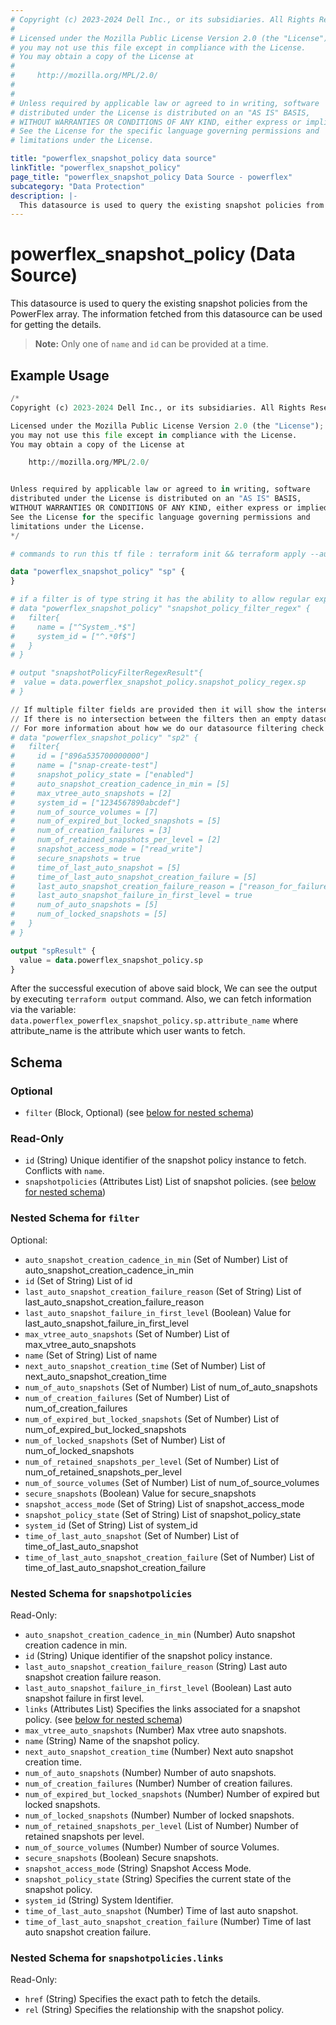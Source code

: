 ```yaml
---
# Copyright (c) 2023-2024 Dell Inc., or its subsidiaries. All Rights Reserved.
# 
# Licensed under the Mozilla Public License Version 2.0 (the "License");
# you may not use this file except in compliance with the License.
# You may obtain a copy of the License at
# 
#     http://mozilla.org/MPL/2.0/
# 
# 
# Unless required by applicable law or agreed to in writing, software
# distributed under the License is distributed on an "AS IS" BASIS,
# WITHOUT WARRANTIES OR CONDITIONS OF ANY KIND, either express or implied.
# See the License for the specific language governing permissions and
# limitations under the License.

title: "powerflex_snapshot_policy data source"
linkTitle: "powerflex_snapshot_policy"
page_title: "powerflex_snapshot_policy Data Source - powerflex"
subcategory: "Data Protection"
description: |-
  This datasource is used to query the existing snapshot policies from the PowerFlex array. The information fetched from this datasource can be used for getting the details.
---
```


# powerflex_snapshot_policy (Data Source)

This datasource is used to query the existing snapshot policies from the PowerFlex array. The information fetched from this datasource can be used for getting the details.

> **Note:** Only one of `name` and `id` can be provided at a time.

## Example Usage

```terraform
/*
Copyright (c) 2023-2024 Dell Inc., or its subsidiaries. All Rights Reserved.

Licensed under the Mozilla Public License Version 2.0 (the "License");
you may not use this file except in compliance with the License.
You may obtain a copy of the License at

    http://mozilla.org/MPL/2.0/


Unless required by applicable law or agreed to in writing, software
distributed under the License is distributed on an "AS IS" BASIS,
WITHOUT WARRANTIES OR CONDITIONS OF ANY KIND, either express or implied.
See the License for the specific language governing permissions and
limitations under the License.
*/

# commands to run this tf file : terraform init && terraform apply --auto-approve

data "powerflex_snapshot_policy" "sp" {
}

# if a filter is of type string it has the ability to allow regular expressions
# data "powerflex_snapshot_policy" "snapshot_policy_filter_regex" {
#   filter{
#     name = ["^System_.*$"]
#     system_id = ["^.*0f$"]
#   }
# }

# output "snapshotPolicyFilterRegexResult"{
#  value = data.powerflex_snapshot_policy.snapshot_policy_regex.sp
# }

// If multiple filter fields are provided then it will show the intersection of all of those fields.
// If there is no intersection between the filters then an empty datasource will be returned
// For more information about how we do our datasource filtering check out our guides: https://dell.github.io/terraform-docs/docs/storage/platforms/powerflex/product_guide/examples/
# data "powerflex_snapshot_policy" "sp2" {
#   filter{
#     id = ["896a535700000000"]
#     name = ["snap-create-test"]
#     snapshot_policy_state = ["enabled"]
#     auto_snapshot_creation_cadence_in_min = [5]
#     max_vtree_auto_snapshots = [2]
#     system_id = ["1234567890abcdef"]
#     num_of_source_volumes = [7]
#     num_of_expired_but_locked_snapshots = [5]
#     num_of_creation_failures = [3]
#     num_of_retained_snapshots_per_level = [2]
#     snapshot_access_mode = ["read_write"]
#     secure_snapshots = true
#     time_of_last_auto_snapshot = [5]
#     time_of_last_auto_snapshot_creation_failure = [5]
#     last_auto_snapshot_creation_failure_reason = ["reason_for_failure"]
#     last_auto_snapshot_failure_in_first_level = true
#     num_of_auto_snapshots = [5]
#     num_of_locked_snapshots = [5]
#   }
# }

output "spResult" {
  value = data.powerflex_snapshot_policy.sp
}
```

After the successful execution of above said block, We can see the output by executing `terraform output` command. Also, we can fetch information via the variable: `data.powerflex_powerflex_snapshot_policy.sp.attribute_name` where attribute_name is the attribute which user wants to fetch.

<!-- schema generated by tfplugindocs -->
## Schema

### Optional

- `filter` (Block, Optional) (see [below for nested schema](#nestedblock--filter))

### Read-Only

- `id` (String) Unique identifier of the snapshot policy instance to fetch. Conflicts with `name`.
- `snapshotpolicies` (Attributes List) List of snapshot policies. (see [below for nested schema](#nestedatt--snapshotpolicies))

<a id="nestedblock--filter"></a>
### Nested Schema for `filter`

Optional:

- `auto_snapshot_creation_cadence_in_min` (Set of Number) List of auto_snapshot_creation_cadence_in_min
- `id` (Set of String) List of id
- `last_auto_snapshot_creation_failure_reason` (Set of String) List of last_auto_snapshot_creation_failure_reason
- `last_auto_snapshot_failure_in_first_level` (Boolean) Value for last_auto_snapshot_failure_in_first_level
- `max_vtree_auto_snapshots` (Set of Number) List of max_vtree_auto_snapshots
- `name` (Set of String) List of name
- `next_auto_snapshot_creation_time` (Set of Number) List of next_auto_snapshot_creation_time
- `num_of_auto_snapshots` (Set of Number) List of num_of_auto_snapshots
- `num_of_creation_failures` (Set of Number) List of num_of_creation_failures
- `num_of_expired_but_locked_snapshots` (Set of Number) List of num_of_expired_but_locked_snapshots
- `num_of_locked_snapshots` (Set of Number) List of num_of_locked_snapshots
- `num_of_retained_snapshots_per_level` (Set of Number) List of num_of_retained_snapshots_per_level
- `num_of_source_volumes` (Set of Number) List of num_of_source_volumes
- `secure_snapshots` (Boolean) Value for secure_snapshots
- `snapshot_access_mode` (Set of String) List of snapshot_access_mode
- `snapshot_policy_state` (Set of String) List of snapshot_policy_state
- `system_id` (Set of String) List of system_id
- `time_of_last_auto_snapshot` (Set of Number) List of time_of_last_auto_snapshot
- `time_of_last_auto_snapshot_creation_failure` (Set of Number) List of time_of_last_auto_snapshot_creation_failure


<a id="nestedatt--snapshotpolicies"></a>
### Nested Schema for `snapshotpolicies`

Read-Only:

- `auto_snapshot_creation_cadence_in_min` (Number) Auto snapshot creation cadence in min.
- `id` (String) Unique identifier of the snapshot policy instance.
- `last_auto_snapshot_creation_failure_reason` (String) Last auto snapshot creation failure reason.
- `last_auto_snapshot_failure_in_first_level` (Boolean) Last auto snapshot failure in first level.
- `links` (Attributes List) Specifies the links associated for a snapshot policy. (see [below for nested schema](#nestedatt--snapshotpolicies--links))
- `max_vtree_auto_snapshots` (Number) Max vtree auto snapshots.
- `name` (String) Name of the snapshot policy.
- `next_auto_snapshot_creation_time` (Number) Next auto snapshot creation time.
- `num_of_auto_snapshots` (Number) Number of auto snapshots.
- `num_of_creation_failures` (Number) Number of creation failures.
- `num_of_expired_but_locked_snapshots` (Number) Number of expired but locked snapshots.
- `num_of_locked_snapshots` (Number) Number of locked snapshots.
- `num_of_retained_snapshots_per_level` (List of Number) Number of retained snapshots per level.
- `num_of_source_volumes` (Number) Number of source Volumes.
- `secure_snapshots` (Boolean) Secure snapshots.
- `snapshot_access_mode` (String) Snapshot Access Mode.
- `snapshot_policy_state` (String) Specifies the current state of the snapshot policy.
- `system_id` (String) System Identifier.
- `time_of_last_auto_snapshot` (Number) Time of last auto snapshot.
- `time_of_last_auto_snapshot_creation_failure` (Number) Time of last auto snapshot creation failure.

<a id="nestedatt--snapshotpolicies--links"></a>
### Nested Schema for `snapshotpolicies.links`

Read-Only:

- `href` (String) Specifies the exact path to fetch the details.
- `rel` (String) Specifies the relationship with the snapshot policy.



